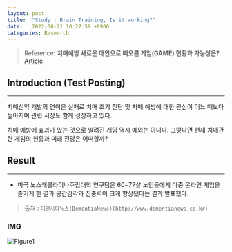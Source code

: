 ```yaml
---
layout: post
title:  "Study : Brain Training, Is it working?"
date:   2022-08-21 10:27:59 +0900
categories: Research
---
```

> Reference: **치매예방 새로운 대안으로 떠오른 게임(GAME) 현황과 가능성은?**
[Article](https://www.dementianews.co.kr/news/articleView.html?idxno=946)

## Introduction (Test Posting)

---
치매신약 개발의 연이은 실패로 치매 조기 진단 및 치매 예방에 대한 관심이 어느 때보다 높아지며 관련 시장도 함께 성장하고 있다.

치매 예방에 효과가 있는 것으로 알려진 게임 역시 예외는 아니다. 그렇다면 현재 치매관련 게임의 현황과 미래 전망은 어떠할까?

## Result

---

- 미국 노스캐롤라이나주립대학 연구팀은 60~77살 노인들에게 다중 온라인 게임을 즐기게 한 결과 공간감각과 집중력이 크게 향상됐다는 결과 발표했다.

> 출처 : `디멘시아뉴스(DementiaNews)(http://www.dementianews.co.kr)`

### IMG
![Figure1](/devblog/assets/figure1.png)

